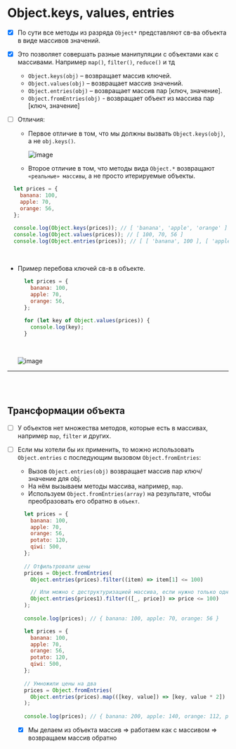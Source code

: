 # Object.keys, values, entries

- [x] По сути все методы из разряда `Object*` представляют св-ва объекта в виде массивов значений.
- [x] Это позволяет совершать разные манипуляции с объектами как с массивами. Например `map()`, `filter()`, `reduce()` и тд 

    + `Object.keys(obj)` – возвращает массив ключей.
    + `Object.values(obj)` – возвращает массив значений.
    + `Object.entries(obj)` – возвращает массив пар [ключ, значение].
    + `Object.fromEntries(obj)` - возвращает объект из массива пар [ключ, значение]

- [ ] Отличия:

  + Первое отличие в том, что мы должны вызвать `Object.keys(obj)`, а не `obj.keys()`.

      ![image](https://github.com/acidshotgun/learn-js-vanilla/assets/117285472/4cbbd9c6-645d-4bab-8553-3fd66f958181)

  + Второе отличие в том, что методы вида `Object.*` возвращают `«реальные» массивы`, а не просто итерируемые объекты.
     
```javascript
  let prices = {
    banana: 100,
    apple: 70,
    orange: 56,
  };
  
  console.log(Object.keys(prices)); // [ 'banana', 'apple', 'orange' ]
  console.log(Object.values(prices)); // [ 100, 70, 56 ]
  console.log(Object.entries(prices)); // [ [ 'banana', 100 ], [ 'apple', 70 ], [ 'orange', 56 ] ]
```

<br>

+ Пример перебова ключей св-в в объекте.

  ```javascript
    let prices = {
      banana: 100,
      apple: 70,
      orange: 56,
    };
    
    for (let key of Object.values(prices)) {
      console.log(key);
    }
  ```

  <br>

  ![image](https://github.com/acidshotgun/learn-js-vanilla/assets/117285472/5b0923d7-4357-48cd-b899-7dd57e4ac797)

<hr>
<br>
<br>

<h2>Трансформации объекта</h2>

- [ ] У объектов нет множества методов, которые есть в массивах, например `map`, `filter` и других.

- [ ] Если мы хотели бы их применить, то можно использовать `Object.entries` с последующим вызовом `Object.fromEntries`:

  + Вызов `Object.entries(obj)` возвращает массив пар ключ/значение для obj.
  + На нём вызываем методы массива, например, `map`.
  + Используем `Object.fromEntries(array)` на результате, чтобы преобразовать его обратно в `объект`.
     
  ```javascript
    let prices = {
      banana: 100,
      apple: 70,
      orange: 56,
      potato: 120,
      qiwi: 500,
    };
    
    // Отфильтровали цены
    prices = Object.fromEntries(
      Object.entries(prices).filter((item) => item[1] <= 100)

      // Или можно с деструктуризацией массива, если нужно только одно св-во (_)
      Object.entries(prices1).filter(([_, price]) => price <= 100)
    );
    
    console.log(prices); // { banana: 100, apple: 70, orange: 56 }
  ```

  ```javascript
    let prices = {
      banana: 100,
      apple: 70,
      orange: 56,
      potato: 120,
      qiwi: 500,
    };
    
    // Умножили цены на два
    prices = Object.fromEntries(
      Object.entries(prices).map(([key, value]) => [key, value * 2])
    );
    
    console.log(prices); // { banana: 200, apple: 140, orange: 112, potato: 240, qiwi: 1000 }
  ```

  - [x] Мы делаем из объекта массив => работаем как с массивом => возвращаем массив обратно 
